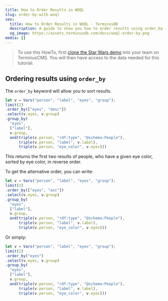 ```yaml
---
title: How to Order Results in WOQL
slug: order-by-with-woql
seo:
  title: How to Order Results in WOQL - TerminusDB
  description: A guide to show you how to order results using order_by in WOQL.
  og_image: https://assets.terminusdb.com/docs/woql-order-by.png
media: []
---
```


> To use this HowTo, first [clone the Star Wars demo](/docs/clone-a-demo-terminuscms-project/) into your team on TerminusCMS. You will then have access to the data needed for this tutorial.

## Ordering results using `order_by`

The `order_by` keyword will allow you to sort results.

```javascript
let v = Vars("person", "label", "eyes", "group");
limit(2)
.order_by(["eyes", "desc"])
.select(v.eyes, v.group)
.group_by(
  "eyes",
  ["label"],
  v.group,
  and(triple(v.person, "rdf:type", "@schema:People"),
      triple(v.person, "label", v.label),
      triple(v.person, "eye_color", v.eyes)))
```

This returns the first two results of people, who have a given eye color, sorted by eye color, in reverse order.

To get the alternative order, you can write:

```javascript
let v = Vars("person", "label", "eyes", "group");
limit(2)
.order_by(["eyes", "asc"])
.select(v.eyes, v.group)
.group_by(
  "eyes",
  ["label"],
  v.group,
  and(triple(v.person, "rdf:type", "@schema:People"),
      triple(v.person, "label", v.label),
      triple(v.person, "eye_color", v.eyes)))
```

Or simply:

```javascript
let v = Vars("person", "label", "eyes", "group");
limit(2)
.order_by("eyes")
.select(v.eyes, v.group)
.group_by(
  "eyes",
  ["label"],
  v.group,
  and(triple(v.person, "rdf:type", "@schema:People"),
      triple(v.person, "label", v.label),
      triple(v.person, "eye_color", v.eyes)))
```